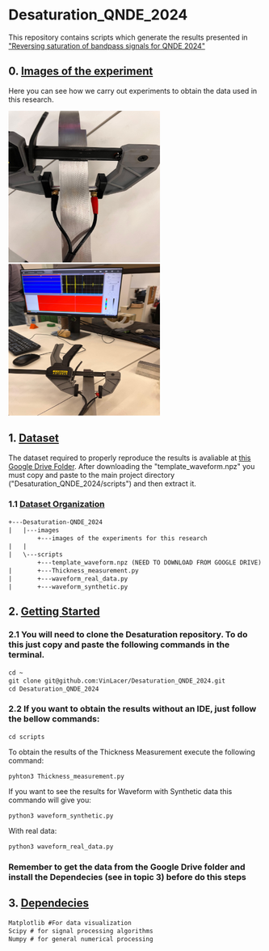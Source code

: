 # Desaturation_QNDE_2024
This repository contains scripts which generate the results presented in ["Reversing saturation of bandpass signals for QNDE 2024"](WWW.LINK.COM)

## 0. [Images of the experiment]()
Here you can see how we carry out experiments to obtain the data used in this research.


<img src="/images/default_block.jpeg" width="300" height="300"> <img src="/images/default_block_1.jpeg" width="300" height="300">

## 1. [Dataset]()
The dataset required to properly reproduce the results is avaliable at [this Google Drive Folder](https://drive.google.com/drive/folders/1RpN-wGD9NisS9uG2H9xqZy0tvnD0YR42?usp=drive_link). After downloading the "template_waveform.npz" you must copy and paste to the main project directory ("Desaturation_QNDE_2024/scripts") and then extract it.

### 1.1 [Dataset Organization]()
```
+---Desaturation-QNDE_2024
|   |---images
        +---images of the experiments for this research 
|   |   
|   \---scripts
        +---template_waveform.npz (NEED TO DOWNLOAD FROM GOOGLE DRIVE)
|       +---Thickness_measurement.py
|       +---waveform_real_data.py
|       +---waveform_synthetic.py
```


## 2. [Getting Started]()

### 2.1 You will need to clone the Desaturation repository. To do this just copy and paste the following commands in the terminal.

```
cd ~
git clone git@github.com:VinLacer/Desaturation_QNDE_2024.git
cd Desaturation_QNDE_2024
```

### 2.2 If you want to obtain the results without an IDE, just follow the bellow commands:

```
cd scripts
```
To obtain the results of the Thickness Measurement execute the following command:
```
pyhton3 Thickness_measurement.py
```
If you want to see the results for Waveform with Synthetic data this commando will give you:
```
python3 waveform_synthetic.py
```
With real data:
```
python3 waveform_real_data.py
```
### Remember to get the data from the Google Drive folder and install the Dependecies (see in topic 3) before do this steps


## 3. [Dependecies]()

```
Matplotlib #For data visualization
Scipy # for signal processing algorithms
Numpy # for general numerical processing
```
